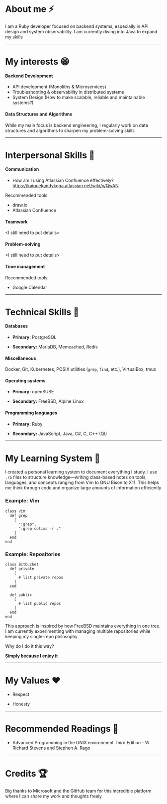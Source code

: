 
# About me ⚡

I am a Ruby developer focused on backend systems, especially in API design and system observability. I am currently diving into Java to expand my skills

---

# My interests 😁

#### Backend Development

* API development (Monoliths & Microservices)
* Troubleshooting & observability in distributed systems
* System Design (How to make scalable, reliable and maintainable systems?)
 
#### Data Structures and Algorithms

While my main focus is backend engineering, I regularly work on data structures and algorithms to sharpen my problem-solving skills

---

# Interpersonal Skills 🌱

#### Communication

* How am I using Atlassian Confluence effectively? https://kaiquekandykoga.atlassian.net/wiki/x/QwAN

Recommended tools:

* draw.io
* Atlassian Confluence

#### Teamwork

\<I still need to put details\>

#### Problem-solving

\<I still need to put details\>

#### Time management

Recommended tools:

* Google Calendar

---

# Technical Skills 🔧

#### Databases

- **Primary:** PostgreSQL

- **Secondary:** MariaDB, Memcached, Redis

#### Miscellaneous

Docker, Git, Kubernetes, POSIX utilities (`grep`, `find`, etc.), VirtualBox, tmux

#### Operating systems

- **Primary:** openSUSE

- **Secondary:** FreeBSD, Alpine Linux

#### Programming languages

- **Primary:** Ruby

- **Secondary:** JavaScript, Java, C#, C, C++ (Qt)

---

# My Learning System 🧠

I created a personal learning system to document everything I study. I use `.rb` files to structure knowledge—writing class-based notes on tools, languages, and concepts ranging from Vim to GNU Bison to X11. This helps me think through code and organize large amounts of information efficiently

### Example: Vim

```
class Vim
  def grep
    [
      ":grep",
      ":grep colima -r ."
    ]
  end
end
```

### Example: Repositories

```
class Bitbucket
  def private
    [
      # list private repos
    ]
  end

  def public
    [
      # list public repos
    ]
  end
end
```

This approach is inspired by how FreeBSD maintains everything in one tree. I am currently experimenting with managing multiple repositories while keeping my single-repo philosophy

Why do I do it this way?

**Simply because I enjoy it**

---

# My Values ❤️

- Respect

- Honesty

---

# Recommended Readings 📕

- Advanced Programming in the UNIX environment Third Edition - W. Richard Stevens and Stephen A. Rago

---

# Credits 🏆

Big thanks to Microsoft and the GitHub team for this incredible platform where I can share my work and thoughts freely

